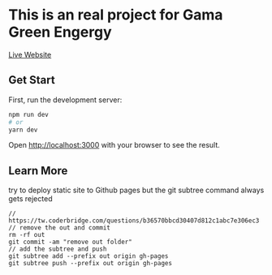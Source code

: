 # This is an real project for Gama Green Engergy

[Live Website](https://gama-green.tw/en)

## Get Start
First, run the development server:

```bash
npm run dev
# or
yarn dev
```

Open [http://localhost:3000](http://localhost:3000) with your browser to see the result.


## Learn More

try to deploy static site to Github pages but the git subtree command always gets rejected

```
// https://tw.coderbridge.com/questions/b36570bbcd30407d812c1abc7e306ec3
// remove the out and commit
rm -rf out
git commit ‑am "remove out folder"
// add the subtree and push
git subtree add ‑‑prefix out origin gh‑pages
git subtree push ‑‑prefix out origin gh‑pages
```
